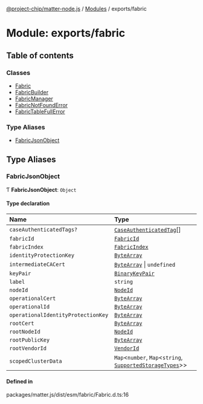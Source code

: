 [@project-chip/matter-node.js](../README.md) / [Modules](../modules.md) / exports/fabric

# Module: exports/fabric

## Table of contents

### Classes

- [Fabric](../classes/exports_fabric.Fabric.md)
- [FabricBuilder](../classes/exports_fabric.FabricBuilder.md)
- [FabricManager](../classes/exports_fabric.FabricManager.md)
- [FabricNotFoundError](../classes/exports_fabric.FabricNotFoundError.md)
- [FabricTableFullError](../classes/exports_fabric.FabricTableFullError.md)

### Type Aliases

- [FabricJsonObject](exports_fabric.md#fabricjsonobject)

## Type Aliases

### FabricJsonObject

Ƭ **FabricJsonObject**: `Object`

#### Type declaration

| Name | Type |
| :------ | :------ |
| `caseAuthenticatedTags?` | [`CaseAuthenticatedTag`](exports_datatype.md#caseauthenticatedtag)[] |
| `fabricId` | [`FabricId`](exports_datatype.md#fabricid) |
| `fabricIndex` | [`FabricIndex`](exports_datatype.md#fabricindex) |
| `identityProtectionKey` | [`ByteArray`](util_export.md#bytearray-1) |
| `intermediateCACert` | [`ByteArray`](util_export.md#bytearray-1) \| `undefined` |
| `keyPair` | [`BinaryKeyPair`](crypto_export.md#binarykeypair) |
| `label` | `string` |
| `nodeId` | [`NodeId`](exports_datatype.md#nodeid) |
| `operationalCert` | [`ByteArray`](util_export.md#bytearray-1) |
| `operationalId` | [`ByteArray`](util_export.md#bytearray-1) |
| `operationalIdentityProtectionKey` | [`ByteArray`](util_export.md#bytearray-1) |
| `rootCert` | [`ByteArray`](util_export.md#bytearray-1) |
| `rootNodeId` | [`NodeId`](exports_datatype.md#nodeid) |
| `rootPublicKey` | [`ByteArray`](util_export.md#bytearray-1) |
| `rootVendorId` | [`VendorId`](exports_datatype.md#vendorid) |
| `scopedClusterData` | `Map`\<`number`, `Map`\<`string`, [`SupportedStorageTypes`](storage_export.md#supportedstoragetypes)\>\> |

#### Defined in

packages/matter.js/dist/esm/fabric/Fabric.d.ts:16
